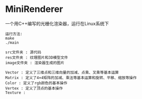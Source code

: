 # MiniRenderer

一个用C++编写的光栅化渲染器，运行在Linux系统下

    运行方法:
    make
    ./main

    src文件夹 : 源代码
    res文件夹 : 纹理图片和3D模型文件
    image文件夹 : 渲染器生成的图片

    Vector : 定义了三维点和三维向量的加减、点乘、叉乘等基本运算
    Matrix : 定义了4×4矩阵的加减、乘法等基本运算和旋转、平移、缩放等操作
    Color : 定义了rgb颜色的基本操作
    Vertex : 定义了顶点的基本操作
    Texture : 
